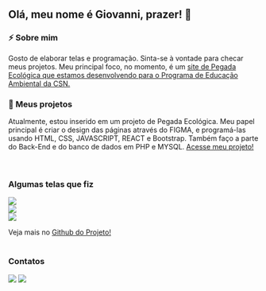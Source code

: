 ## Olá, meu nome é Giovanni, prazer! 👋

### ⚡ Sobre mim

Gosto de elaborar telas e programação. Sinta-se à vontade para checar meus projetos. Meu principal foco, no momento, é um <a href="https://greenlight.dev.br">site de Pegada Ecológica que estamos desenvolvendo para o Programa de Educação Ambiental da CSN.</a>
<br>

### :file_folder: Meus projetos
Atualmente, estou inserido em um projeto de Pegada Ecológica. Meu papel principal é criar o design das páginas através do FIGMA, e programá-las usando HTML, CSS, JAVASCRIPT, REACT e Bootstrap. Também faço a parte do Back-End e do banco de dados em PHP e MYSQL. <a href="https://greenlight.dev.br">Acesse meu projeto!</a>
<br>
<br>
<br>

### Algumas telas que fiz
<a href="https://www.figma.com/proto/uwZZIuz3VS89PIZ1s5svam/LandingPageFinal?node-id=994-2">
  <img src="https://github.com/zGi0/zGi0/assets/82301731/cf8c59f0-bc49-4c93-a216-a7c6d83764b6">
</a>
<br>

<a href="https://www.figma.com/file/LsCciXBSi0DoScpJfKoVp5/telaQuiz?t=m7s8e31eRGFU9Vuk-6">
  <img src="https://user-images.githubusercontent.com/82301731/229011273-7b1888fd-e0a4-4992-b020-b00d872d29b4.png">
</a>
<br>


<a href="https://www.figma.com/proto/pZmyB8fUsQ73fIpFKIxXJz/Média-Global?node-id=176-2">
<img src="https://github.com/zGi0/zGi0/assets/82301731/f23d8f45-76a8-4412-8e31-b75d8840872a">
</a>
<br>

Veja mais no <a href="https://github.com/XaropinhoS20/PegadaEcologica">Github do Projeto!</a>
<br>
<br>

### Contatos

<a href="https://www.linkedin.com/in/giovanni-dos-santos-almeida-lombone-rodrigues-607a73209/" target="_blank"><img src="https://img.shields.io/badge/-LinkedIn-%230077B5?style=for-the-badge&logo=linkedin&logoColor=white" target="_blank"></a>
<a href = "mailto:giovannilombone.io@gmail.com"><img src="https://img.shields.io/badge/Gmail-D14836?style=for-the-badge&logo=gmail&logoColor=white" target="_blank"></a>

